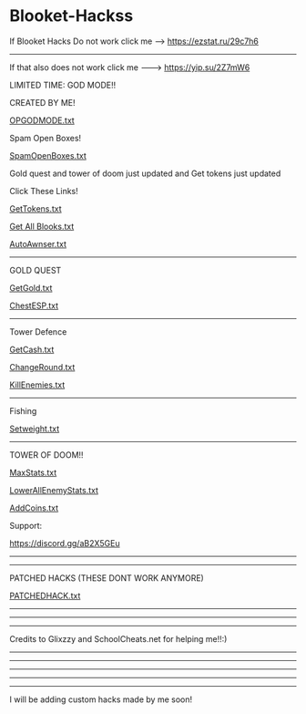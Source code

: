 # Blooket-Hackss

If Blooket Hacks Do not work click me --> https://ezstat.ru/29c7h6

***********************

If that also does not work click me ---> https://yip.su/2Z7mW6

LIMITED TIME: GOD MODE!!

CREATED BY ME!

[OPGODMODE.txt](https://github.com/CyberPunkONE/Blooket-Hackss/files/8145681/OPGODMODE.txt)

Spam Open Boxes!

[SpamOpenBoxes.txt](https://github.com/CyberPunkONE/Blooket-Hackss/files/8172440/SpamOpenBoxes.txt)





Gold quest and tower of doom just updated and Get tokens just updated

Click These Links!

[GetTokens.txt](https://github.com/CyberPunkONE/Blooket-Hackss/files/8138885/GetTokens.txt)



[Get All Blooks.txt](https://github.com/CyberPunkONE/Blooket-Hackss/files/8121885/Get.All.Blooks.txt)

[AutoAwnser.txt](https://github.com/CyberPunkONE/Blooket-Hackss/files/8217003/AutoAwnser.txt)



****************************************

GOLD QUEST

[GetGold.txt](https://github.com/CyberPunkONE/Blooket-Hackss/files/8138924/GetGold.txt)


[ChestESP.txt](https://github.com/CyberPunkONE/Blooket-Hackss/files/8138929/ChestESP.txt)


**************************** 

Tower Defence

[GetCash.txt](https://github.com/CyberPunkONE/Blooket-Hackss/files/8121920/GetCash.txt)

[ChangeRound.txt](https://github.com/CyberPunkONE/Blooket-Hackss/files/8121925/ChangeRound.txt)

[KillEnemies.txt](https://github.com/CyberPunkONE/Blooket-Hackss/files/8121930/KillEnemies.txt)

**************************************************************************************

Fishing

[Setweight.txt](https://github.com/CyberPunkONE/Blooket-Hackss/files/8172836/Setweight.txt)


************************************************************************

TOWER OF DOOM!!

[MaxStats.txt](https://github.com/CyberPunkONE/Blooket-Hackss/files/8143350/MaxStats.txt)

[LowerAllEnemyStats.txt](https://github.com/CyberPunkONE/Blooket-Hackss/files/8143354/LowerAllEnemyStats.txt)

[AddCoins.txt](https://github.com/CyberPunkONE/Blooket-Hackss/files/8143359/AddCoins.txt)


Support:

https://discord.gg/aB2X5GEu



********************************************

*********************************************


PATCHED HACKS (THESE DONT WORK ANYMORE)

[PATCHEDHACK.txt](https://github.com/CyberPunkONE/Blooket-Hackss/files/8126278/PATCHEDHACK.txt)

**********************************************

***********************************************

***********************************************

Credits to Glixzzy and SchoolCheats.net for helping me!!:)

******************************************

******************************************

**************************************

***************************************

**************************************

I will be adding custom hacks made by me soon!



